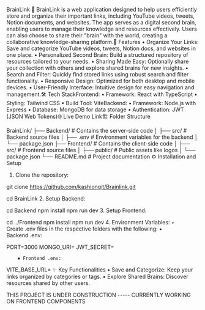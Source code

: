 BrainLink 🧠
BrainLink is a web application designed to help users efficiently store and organize their important links, including YouTube videos, tweets, Notion documents, and websites. The app serves as a digital second brain, enabling users to manage their knowledge and resources effectively. Users can also choose to share their "brain" with the world, creating a collaborative knowledge-sharing platform.🚀 Features
• Organize Your Links: Save and categorize YouTube videos, tweets, Notion docs, and websites in one place.
• Personalized Second Brain: Build a structured repository of resources tailored to your needs.
• Sharing Made Easy: Optionally share your collection with others and explore shared brains for new insights.
• Search and Filter: Quickly find stored links using robust search and filter functionality.
• Responsive Design: Optimized for both desktop and mobile devices.
• User-Friendly Interface: Intuitive design for easy navigation and management.🛠️ Tech StackFrontend:
• Framework: React with TypeScript
• Styling: Tailwind CSS
• Build Tool: ViteBackend:
• Framework: Node.js with Express
• Database: MongoDB for data storage
• Authentication: JWT (JSON Web Tokens)🌐 Live Demo
Link🏗️ Folder Structure

BrainLink/
├── Backend/          # Contains the server-side code
│   ├── src/          # Backend source files
│   ├── .env          # Environment variables for the backend
│   └── package.json
├── Frontend/         # Contains the client-side code
│   ├── src/          # Frontend source files
│   ├── public/       # Public assets like logos
│   └── package.json
└── README.md         # Project documentation
⚙️ Installation and Setup
1. Clone the repository:

git clone https://github.com/kashiongit/Brainlink.git

cd BrainLink
2. Setup Backend:

cd Backend
npm install
npm run dev
3. Setup Frontend:

cd ../Frontend
npm install
npm run dev
4. Environment Variables:
    ◦ Create .env files in the respective folders with the following:
        ▪ Backend .env:

PORT=3000
MONGO_URI=<your-mongodb-uri>
JWT_SECRET=<your-secret-key>

        ▪ Frontend .env:

VITE_BASE_URL=<backend-api-url>
✨ Key Functionalities
• Save and Categorize: Keep your links organized by categories or tags.
• Explore Shared Brains: Discover resources shared by other users.


THIS PROJECT IS UNDER CONSTRUCTION -----
CURRENTLY WORKING ON FRONTEND COMPONENTS
